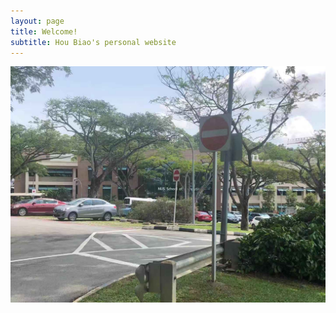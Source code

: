 ```yaml
---
layout: page
title: Welcome!
subtitle: Hou Biao's personal website
---
```


![NUS.jpg](/assets/img/NUS.jpg "NUS(2019)")
